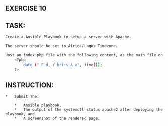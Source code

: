 ## EXERCISE 10

## **TASK:**

```bash
Create a Ansible Playbook to setup a server with Apache.
```
```bash
The server should be set to Africa/Lagos Timezone.
```
```bash
Host an index.php file with the following content, as the main file on the server:
    <?php
        date (" F d, Y h:i:s A e", time());
    ?>
``` 
    
## **INSTRUCTION:**

    *   Submit The:

        *   Ansible playbook, 
        *   The output of the systemctl status apache2 after deploying the playbook, and
        *   A screenshot of the rendered page.


